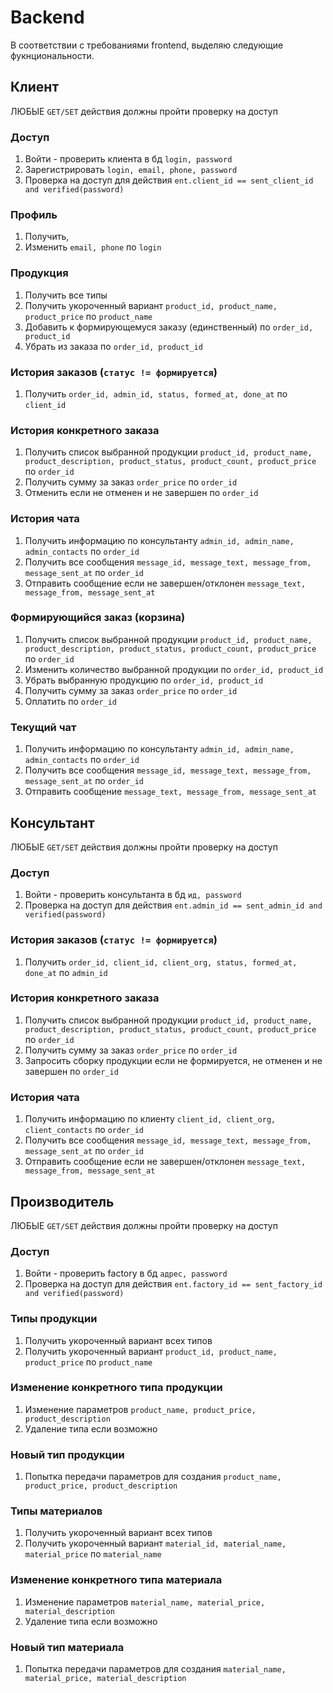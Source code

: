 
# Backend

В соответствии с требованиями frontend, выделяю следующие фукнциональности.

## Клиент

ЛЮБЫЕ `GET/SET` действия должны пройти проверку на доступ

### Доступ
1. Войти - проверить клиента в бд `login, password`
2. Зарегистрировать `login, email, phone, password`
3. Проверка на доступ для действия `ent.client_id == sent_client_id and verified(password)`

### Профиль
1. Получить,
2. Изменить `email, phone` по `login`

### Продукция
1. Получить все типы
2. Получить укороченный вариант `product_id, product_name, product_price` по `product_name`
3. Добавить к формирующемуся заказу (единственный) по `order_id, product_id`
4. Убрать из заказа по `order_id, product_id`

### История заказов (`статус != формируется`)
1. Получить `order_id, admin_id, status, formed_at, done_at` по `client_id`

### История конкретного заказа
1. Получить список выбранной продукции `product_id, product_name,
   product_description, product_status, product_count, product_price`
   по `order_id`
2. Получить сумму за заказ `order_price` по `order_id`
3. Отменить если не отменен и не завершен по `order_id`

### История чата
1. Получить информацию по консультанту `admin_id, admin_name, admin_contacts` по `order_id`
2. Получить все сообщения `message_id, message_text, message_from, message_sent_at` по `order_id`
3. Отправить сообщение если не завершен/отклонен `message_text, message_from, message_sent_at`

### Формирующийся заказ (корзина)
1. Получить список выбранной продукции `product_id, product_name,
   product_description, product_status, product_count, product_price`
   по `order_id`
2. Изменить количество выбранной продукции по `order_id, product_id`
3. Убрать выбранную продукцию по `order_id, product_id`
4. Получить сумму за заказ `order_price` по `order_id`
5. Оплатить по `order_id`

### Текущий чат
1. Получить информацию по консультанту `admin_id, admin_name, admin_contacts` по `order_id`
2. Получить все сообщения `message_id, message_text, message_from, message_sent_at` по `order_id`
3. Отправить сообщение `message_text, message_from, message_sent_at`

## Консультант

ЛЮБЫЕ `GET/SET` действия должны пройти проверку на доступ

### Доступ
1. Войти - проверить консультанта в бд `ид, password`
2. Проверка на доступ для действия `ent.admin_id == sent_admin_id and verified(password)`

### История заказов (`статус != формируется`)
1. Получить `order_id, client_id, client_org, status, formed_at, done_at` по `admin_id`

### История конкретного заказа
1. Получить список выбранной продукции `product_id, product_name,
   product_description, product_status, product_count, product_price`
   по `order_id`
2. Получить сумму за заказ `order_price` по `order_id`
3. Запросить сборку продукции если не формируется, не отменен и не завершен по `order_id`

### История чата
1. Получить информацию по клиенту `client_id, client_org, client_contacts` по `order_id`
2. Получить все сообщения `message_id, message_text, message_from, message_sent_at` по `order_id`
3. Отправить сообщение если не завершен/отклонен `message_text, message_from, message_sent_at`


## Производитель

ЛЮБЫЕ `GET/SET` действия должны пройти проверку на доступ

### Доступ
1. Войти - проверить factory в бд `адрес, password`
2. Проверка на доступ для действия `ent.factory_id == sent_factory_id and verified(password)`

### Типы продукции
1. Получить укороченный вариант всех типов
2. Получить укороченный вариант `product_id, product_name, product_price` по `product_name`

### Изменение конкретного типа продукции
1. Изменение параметров `product_name, product_price, product_description`
2. Удаление типа если возможно

### Новый тип продукции
1. Попытка передачи параметров для создания `product_name, product_price, product_description`

### Типы материалов
1. Получить укороченный вариант всех типов
2. Получить укороченный вариант `material_id, material_name, material_price` по `material_name`

### Изменение конкретного типа материала
1. Изменение параметров `material_name, material_price, material_description`
2. Удаление типа если возможно

### Новый тип материала
1. Попытка передачи параметров для создания `material_name, material_price, material_description`
